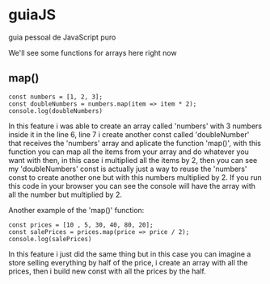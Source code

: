 # guiaJS
guia pessoal de JavaScript puro

We'll see some functions for arrays here right now


<h2>map()</h2>

    const numbers = [1, 2, 3];
    const doubleNumbers = numbers.map(item => item * 2);
    console.log(doubleNumbers)
    
In this feature i was able to create an array called 'numbers' with 3 numbers inside it in the line 6, line 7 i create another const called 'doubleNumber' that receives the 'numbers' array and aplicate the function 'map()', with this function you can map all the items from your array and do whatever you want with then, in this case i multiplied all the items by 2, then you can see my 'doubleNumbers' const is actually just a way to reuse the 'numbers' const to create another one but with this numbers multiplied by 2. If you run this code in your browser you can see the console will have the array with all the number but multiplied by 2.

Another example of the 'map()' function:

    const prices = [10 , 5, 30, 40, 80, 20];
    const salePrices = prices.map(price => price / 2);
    console.log(salePrices)
    
In this feature i just did the same thing but in this case you can imagine a store selling everything by half of the price, i create an array with all the prices, then i build new const with all the prices by the half. 

